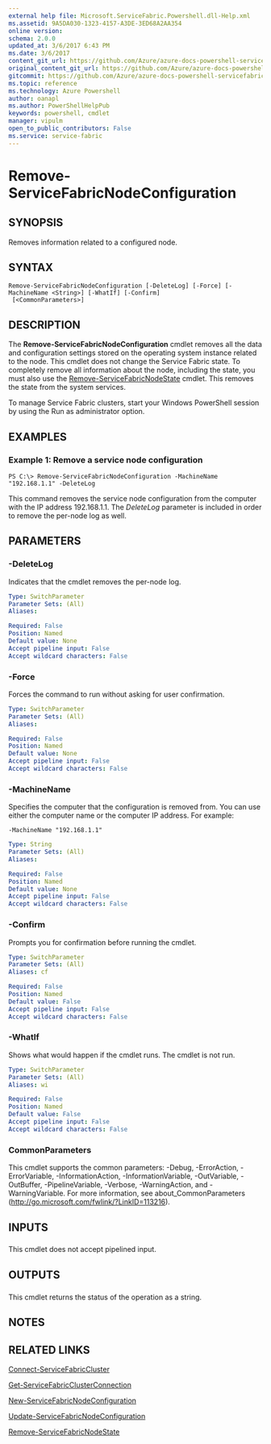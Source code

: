 ```yaml
---
external help file: Microsoft.ServiceFabric.Powershell.dll-Help.xml
ms.assetid: 9A5DA030-1323-4157-A3DE-3ED68A2AA354
online version: 
schema: 2.0.0
updated_at: 3/6/2017 6:43 PM
ms.date: 3/6/2017
content_git_url: https://github.com/Azure/azure-docs-powershell-servicefabric/blob/master/Service-Fabric-cmdlets/ServiceFabric/vlatest/Remove-ServiceFabricNodeConfiguration.md
original_content_git_url: https://github.com/Azure/azure-docs-powershell-servicefabric/blob/master/Service-Fabric-cmdlets/ServiceFabric/vlatest/Remove-ServiceFabricNodeConfiguration.md
gitcommit: https://github.com/Azure/azure-docs-powershell-servicefabric/blob/ffcf8444837861c6001f2d5cae123000f4dd6044/Service-Fabric-cmdlets/ServiceFabric/vlatest/Remove-ServiceFabricNodeConfiguration.md
ms.topic: reference
ms.technology: Azure Powershell
author: oanapl
ms.author: PowerShellHelpPub
keywords: powershell, cmdlet
manager: vipulm
open_to_public_contributors: False
ms.service: service-fabric
---
```


# Remove-ServiceFabricNodeConfiguration

## SYNOPSIS
Removes information related to a configured node.

## SYNTAX

```
Remove-ServiceFabricNodeConfiguration [-DeleteLog] [-Force] [-MachineName <String>] [-WhatIf] [-Confirm]
 [<CommonParameters>]
```

## DESCRIPTION
The **Remove-ServiceFabricNodeConfiguration** cmdlet removes all the data and configuration settings stored on the operating system instance related to the node.
This cmdlet does not change the Service Fabric state.
To completely remove all information about the node, including the state, you must also use the [Remove-ServiceFabricNodeState](./Remove-ServiceFabricNodeState.md) cmdlet.
This removes the state from the system services.

To manage Service Fabric clusters, start your Windows PowerShell session by using the Run as administrator option.

## EXAMPLES

### Example 1: Remove a service node configuration
```
PS C:\> Remove-ServiceFabricNodeConfiguration -MachineName "192.168.1.1" -DeleteLog
```

This command removes the service node configuration from the computer with the IP address 192.168.1.1.
The *DeleteLog* parameter is included in order to remove the per-node log as well.

## PARAMETERS

### -DeleteLog
Indicates that the cmdlet removes the per-node log.

```yaml
Type: SwitchParameter
Parameter Sets: (All)
Aliases: 

Required: False
Position: Named
Default value: None
Accept pipeline input: False
Accept wildcard characters: False
```

### -Force
Forces the command to run without asking for user confirmation.

```yaml
Type: SwitchParameter
Parameter Sets: (All)
Aliases: 

Required: False
Position: Named
Default value: None
Accept pipeline input: False
Accept wildcard characters: False
```

### -MachineName
Specifies the computer that the configuration is removed from.
You can use either the computer name or the computer IP address.
For example:

`-MachineName "192.168.1.1"`

```yaml
Type: String
Parameter Sets: (All)
Aliases: 

Required: False
Position: Named
Default value: None
Accept pipeline input: False
Accept wildcard characters: False
```

### -Confirm
Prompts you for confirmation before running the cmdlet.

```yaml
Type: SwitchParameter
Parameter Sets: (All)
Aliases: cf

Required: False
Position: Named
Default value: False
Accept pipeline input: False
Accept wildcard characters: False
```

### -WhatIf
Shows what would happen if the cmdlet runs.
The cmdlet is not run.

```yaml
Type: SwitchParameter
Parameter Sets: (All)
Aliases: wi

Required: False
Position: Named
Default value: False
Accept pipeline input: False
Accept wildcard characters: False
```

### CommonParameters
This cmdlet supports the common parameters: -Debug, -ErrorAction, -ErrorVariable, -InformationAction, -InformationVariable, -OutVariable, -OutBuffer, -PipelineVariable, -Verbose, -WarningAction, and -WarningVariable. For more information, see about_CommonParameters (http://go.microsoft.com/fwlink/?LinkID=113216).

## INPUTS

###  
This cmdlet does not accept pipelined input.

## OUTPUTS

###  
This cmdlet returns the status of the operation as a string.

## NOTES

## RELATED LINKS

[Connect-ServiceFabricCluster](xref:ServiceFabric/vlatest/Connect-ServiceFabricCluster.md)

[Get-ServiceFabricClusterConnection](xref:ServiceFabric/vlatest/Get-ServiceFabricClusterConnection.md)

[New-ServiceFabricNodeConfiguration](xref:ServiceFabric/vlatest/New-ServiceFabricNodeConfiguration.md)

[Update-ServiceFabricNodeConfiguration](xref:ServiceFabric/vlatest/Update-ServiceFabricNodeConfiguration.md)

[Remove-ServiceFabricNodeState](xref:ServiceFabric/vlatest/Remove-ServiceFabricNodeState.md)
